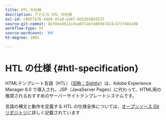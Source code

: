 ```yaml
---
title: HTL の仕様
description: アドビの HTL の仕様
exl-id: c0657476-4db6-4fad-ad87-9252b5003237
source-git-commit: 8e70ee4921a7ea071ab7e06947824c371f4013d8
workflow-type: ht
source-wordcount: '69'
ht-degree: 100%

---
```


# HTL の仕様 {#htl-specification}

HTMLテンプレート言語（HTL）（[旧称：Sightly](update.md)）は、Adobe Experience Manager 6.0 で導入され、JSP（JavaServer Pages）に代わって、HTML用の推奨されるおすすめのサーバーサイトテンプレートシステムです。

言語の構文と動作を定義する HTL の仕様全体については、[オープンソース Git リポジトリ](https://github.com/adobe/htl-spec)に詳しく記載されています
